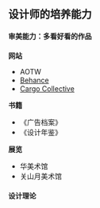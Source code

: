 ## 设计师的培养能力

#### 审美能力：多看好看的作品

**网站**
* AOTW
* [Behance](https://www.behance.net/)
* [Cargo Collective](https://2.cargocollective.com/)

**书籍**
* 《广告档案》
* 《设计年鉴》

**展览**
* 华美术馆
* 关山月美术馆

#### 设计理论
